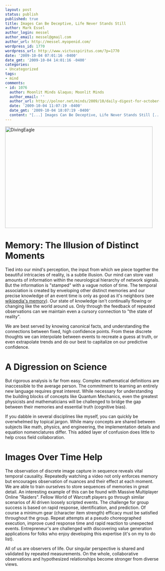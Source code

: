 ```yaml
---
layout: post
status: publish
published: true
title: Images Can Be Deceptive, Life Never Stands Still
author: Mark Essel
author_login: messel
author_email: messel@gmail.com
author_url: http://messel.myopenid.com/
wordpress_id: 1770
wordpress_url: http://www.victusspiritus.com/?p=1770
date: '2009-10-04 07:01:16 -0400'
date_gmt: '2009-10-04 14:01:16 -0400'
categories:
- Uncategorized
tags:
- mind
comments:
- id: 1076
  author: Moonlit Minds &laquo; Moonlit Minds
  author_email: ''
  author_url: http://polnor.net/minds/2009/10/daily-digest-for-october-4th/
  date: '2009-10-04 11:07:19 -0400'
  date_gmt: '2009-10-04 18:07:19 -0400'
  content: "[...] Images Can Be Deceptive, Life Never Stands Still [...]"
---
```

<p><a href="http://www.flickr.com/photos/dobak/116195587/sizes/l/"><img class="aligncenter size-full wp-image-1773" title="DivingEagle" src="{{ site.url }}/assets/2009/10/DivingEagle.jpg" alt="DivingEagle" width="480" height="330" /></a></p>
<h1>Memory: The Illusion of Distinct Moments</h1>
<p>Tied into our mind's perception, the input from which we piece together the beautiful intricacies of reality, is a subtle illusion. Our mind can store vast amounts of information within the neurological hierarchy of network signals. But the information is "stamped" with a vague notion of time. The temporal association is created by enveloping other distinct memories and our precise knowledge of an event time is only as good as it's neighbors (see <a href="http://en.wikipedia.org/wiki/Memory">wikipedia's memory</a>).  Our state of knowledge isn't continually flowing or changing like the world around us. Only through the feedback of repeated observations can we maintain even a cursory connection to "the state of reality".</p>
<p>We are best served by knowing canonical facts, and understanding the connections between fixed, high confidence points. From these discrete thoughts we can interpolate between events to recreate a guess at truth, or even extrapolate trends and do our best to capitalize on our predictive confidence.</p>
<h1 style="font-size: 2em;">A Digression on Science</h1>
<p>But rigorous analysis is far from easy. Complex mathematical definitions are inaccessible to the average person. The commitment to learning an entirely new language requires great interest. While necessary for understanding the building blocks of concepts like Quantum Mechanics, even the greatest physicists and mathematicians will be challenged to bridge the gap between their memories and essential truth (cognitive bias).</p>
<p>If you dabble in several disciplines like myself, you can quickly be overwhelmed by topical jargon. While many concepts are shared between subjects like math, physics, and engineering, the implementation details and equation nomenclatures differ. This added layer of confusion does little to help cross field collaboration.</p>
<h1>Images Over Time Help</h1>
<p>The observation of discrete image capture in sequence reveals vital temporal causality. Repeatedly watching a video not only enforces memory but encourages observation of nuances and their effect at each moment. We are able to train ourselves to store sequences of memories in great detail. An interesting example of this can be found with Massive Multiplayer Online "Raiders". Fellow World of Warcraft players go through similar scenarios of AI driven loosely scripted events. The challenge for group success is based on rapid response, identification, and prediction. Of course a minimum gear (character item strength) efficacy must be satisfied throughout the group. Repeat attempts at a pseudo choreographed execution, improve cued response time and rapid reaction to unexpected events. Entrepreneur's are challenged with discovering value generation applications for folks who enjoy developing this expertise (it's on my to do list).</p>
<p>All of us are observers of life. Our singular perspective is shared and validated by repeated measurements. On the whole, collaborative observations and hypothesized relationships become stronger from diverse views.</p>
